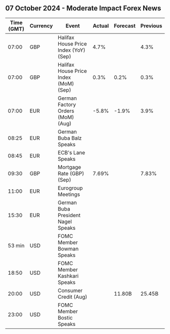 ## 07 October 2024 - Moderate Impact Forex News

| Time (GMT) | Currency | Event | Actual | Forecast | Previous |
|------|----------|-------|--------|----------|----------|
| 07:00 | GBP | Halifax House Price Index (YoY) (Sep) | 4.7% |  | 4.3% |
| 07:00 | GBP | Halifax House Price Index (MoM) (Sep) | 0.3% | 0.2% | 0.3% |
| 07:00 | EUR | German Factory Orders (MoM) (Aug) | -5.8% | -1.9% | 3.9% |
| 08:25 | EUR | German Buba Balz Speaks |  |  |  |
| 08:45 | EUR | ECB's Lane Speaks |  |  |  |
| 09:30 | GBP | Mortgage Rate (GBP) (Sep) | 7.69% |  | 7.83% |
| 11:00 | EUR | Eurogroup Meetings |  |  |  |
| 15:30 | EUR | German Buba President Nagel Speaks |  |  |  |
| 53 min | USD | FOMC Member Bowman Speaks |  |  |  |
| 18:50 | USD | FOMC Member Kashkari Speaks |  |  |  |
| 20:00 | USD | Consumer Credit (Aug) |  | 11.80B | 25.45B |
| 23:00 | USD | FOMC Member Bostic Speaks |  |  |  |
